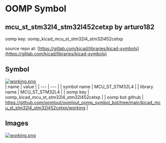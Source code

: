 # OOMP Symbol  
## mcu_st_stm32l4_stm32l452cetxp  by arturo182  
  
oomp key: oomp_kicad_mcu_st_stm32l4_stm32l452cetxp  
  
source repo at: [https://gitlab.com/kicad/libraries/kicad-symbols](https://gitlab.com/kicad/libraries/kicad-symbols)  
## Symbol  
  
[![working.png](working_600.png)](working.png)  
| name | value | 
| --- | --- | 
| symbol name | MCU_ST_STM32L4 | 
| library name | MCU_ST_STM32L4 | 
| oomp key | oomp_kicad_mcu_st_stm32l4_stm32l452cetxp | 
| oomp bot github | https://github.com/oomlout/oomlout_oomp_symbol_bot/tree/main/kicad_mcu_st_stm32l4_stm32l452cetxp/working | 
## Images  
  
[![working.png](working_140.png)](working.png)  
